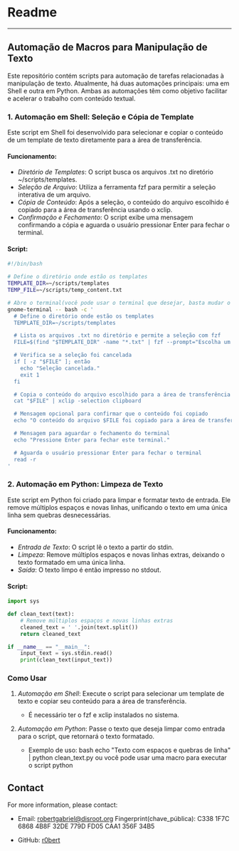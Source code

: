# Readme
---

## Automação de Macros para Manipulação de Texto

Este repositório contém scripts para automação de tarefas relacionadas à manipulação de texto. Atualmente, há duas automações principais: uma em Shell e outra em Python. Ambas as automações têm como objetivo facilitar e acelerar o trabalho com conteúdo textual.

### 1. Automação em Shell: Seleção e Cópia de Template

Este script em Shell foi desenvolvido para selecionar e copiar o conteúdo de um template de texto diretamente para a área de transferência.

#### Funcionamento:
- *Diretório de Templates*: O script busca os arquivos .txt no diretório ~/scripts/templates.
- *Seleção de Arquivo*: Utiliza a ferramenta fzf para permitir a seleção interativa de um arquivo.
- *Cópia de Conteúdo*: Após a seleção, o conteúdo do arquivo escolhido é copiado para a área de transferência usando o xclip.
- *Confirmação e Fechamento*: O script exibe uma mensagem confirmando a cópia e aguarda o usuário pressionar Enter para fechar o terminal.

#### Script:
```bash
#!/bin/bash

# Define o diretório onde estão os templates
TEMPLATE_DIR=~/scripts/templates
TEMP_FILE=~/scripts/temp_content.txt

# Abre o terminal(você pode usar o terminal que desejar, basta mudar o nome abaixo) e executa o script interativo
gnome-terminal -- bash -c '
  # Define o diretório onde estão os templates
  TEMPLATE_DIR=~/scripts/templates

  # Lista os arquivos .txt no diretório e permite a seleção com fzf
  FILE=$(find "$TEMPLATE_DIR" -name "*.txt" | fzf --prompt="Escolha um arquivo: ")

  # Verifica se a seleção foi cancelada
  if [ -z "$FILE" ]; então
    echo "Seleção cancelada."
    exit 1
  fi

  # Copia o conteúdo do arquivo escolhido para a área de transferência
  cat "$FILE" | xclip -selection clipboard

  # Mensagem opcional para confirmar que o conteúdo foi copiado
  echo "O conteúdo do arquivo $FILE foi copiado para a área de transferência."

  # Mensagem para aguardar o fechamento do terminal
  echo "Pressione Enter para fechar este terminal."

  # Aguarda o usuário pressionar Enter para fechar o terminal
  read -r
'
```

### 2. Automação em Python: Limpeza de Texto

Este script em Python foi criado para limpar e formatar texto de entrada. Ele remove múltiplos espaços e novas linhas, unificando o texto em uma única linha sem quebras desnecessárias.

#### Funcionamento:
- *Entrada de Texto*: O script lê o texto a partir do stdin.
- *Limpeza*: Remove múltiplos espaços e novas linhas extras, deixando o texto formatado em uma única linha.
- *Saída*: O texto limpo é então impresso no stdout.

#### Script:
```python
import sys

def clean_text(text):
    # Remove múltiplos espaços e novas linhas extras
    cleaned_text = ' '.join(text.split())
    return cleaned_text

if __name__ == "__main__":
    input_text = sys.stdin.read()
    print(clean_text(input_text))

```
### Como Usar

1. *Automação em Shell*: Execute o script para selecionar um template de texto e copiar seu conteúdo para a área de transferência.
   - É necessário ter o fzf e xclip instalados no sistema.

2. *Automação em Python*: Passe o texto que deseja limpar como entrada para o script, que retornará o texto formatado.
   - Exemplo de uso:
     bash
     echo "Texto com   espaços   e   quebras de linha" | python clean_text.py
     ou você pode usar uma macro para executar o script python
     

## Contact

For more information, please contact:

- Email: robertgabriel@disroot.org
    Fingerprint(chave_pública): C338 1F7C 6868 4B8F 32DE 779D FD05 CAA1 356F 34B5
  
- GitHub: [r0bert](https://github.com/r0bertds)


